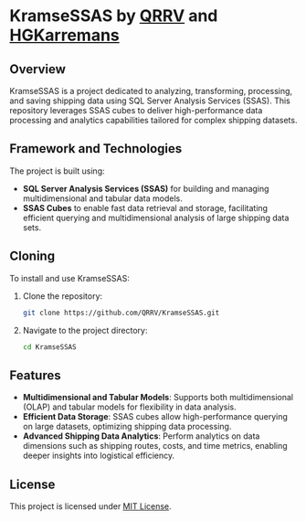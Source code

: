 # KramseSSAS by [QRRV](https://github.com/qrrv) and [HGKarremans](https://github.com/hgkarremans)

## Overview
KramseSSAS is a project dedicated to analyzing, transforming, processing, and saving shipping data using SQL Server Analysis Services (SSAS). This repository leverages SSAS cubes to deliver high-performance data processing and analytics capabilities tailored for complex shipping datasets.

## Framework and Technologies
The project is built using:
- **SQL Server Analysis Services (SSAS)** for building and managing multidimensional and tabular data models.
- **SSAS Cubes** to enable fast data retrieval and storage, facilitating efficient querying and multidimensional analysis of large shipping data sets.

## Cloning
To install and use KramseSSAS:

1. Clone the repository:
   ```sh
   git clone https://github.com/QRRV/KramseSSAS.git
   ```
2. Navigate to the project directory:
   ```sh
   cd KramseSSAS
   ```

## Features
- **Multidimensional and Tabular Models**: Supports both multidimensional (OLAP) and tabular models for flexibility in data analysis.
- **Efficient Data Storage**: SSAS cubes allow high-performance querying on large datasets, optimizing shipping data processing.
- **Advanced Shipping Data Analytics**: Perform analytics on data dimensions such as shipping routes, costs, and time metrics, enabling deeper insights into logistical efficiency.

## License
This project is licensed under [MIT License](LICENSE).
